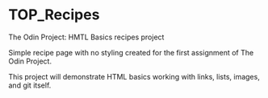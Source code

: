 # TOP_Recipes
The Odin Project: HMTL Basics recipes project

Simple recipe page with no styling created for the first assignment of The Odin Project.

This project will demonstrate HTML basics working with links, lists, images, and git itself.